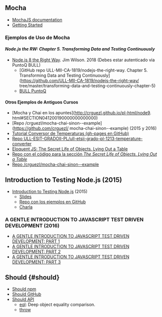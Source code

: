 ## Mocha

* [MochaJS documentation](http://mochajs.org/)
* [Getting Started](http://mochajs.org/#getting-started)

### Ejemplos de Uso de Mocha

#### *Node.js the RW: Chapter 5. Transforming Data and Testing Continuously* 

* [Node.js 8 the Right Way]({site.bull_permanente}}/15vbjs7/ullsfx4340000000247287). 
Jim Wilson. 2018 (Debes estar autenticado via PuntoQ BULL)
  * [GitHub repo ULL-MII-CA-1819/nodejs-the-right-way. Chapter 5. Transforming Data 
and Testing Continuously](https://github.com/ULL-MII-CA-1819/nodejs-the-right-way/
tree/master/transforming-data-and-testing-continuously-chapter-5)
  * [BULL PuntoQ](https://www.ull.es/servicios/biblioteca/servicios/puntoq/)

#### Otros Ejemplos de Antiguos Cursos

* [Mocha y Chai en los apuntes](http://crguezl.github.io/pl-html/node9.
html#SECTION041200190000000000000)
* [Repo /crguezl/mocha-chai-sinon--example](https://github.com/crguezl/
mocha-chai-sinon--example) (2015 y 2016)
* [Tutorial Conversor de Temperaturas (gh-pages en GitHub)](http://crguezl.github.io/pl-html/node9.html)
* [Repo ULL-ESIT-GRADOII-PL/ull-etsii-grado-pl-1213-temperature-converter](https://github.com/ULL-ESIT-GRADOII-PL/ull-etsii-grado-pl-1213-temperature-converter)
* [Eloquent JS: The Secret Life of Objects. Lying Out a Table](http://eloquentjavascript.net/06_object.html##h_36C2FHHi44)
* [Repo con el código para la sección *The Secret Life of Objects. Lying Out a Table*](https://github.com/ULL-ESIT-DSI-1617/oop-eloquentjs-example)
* [Repo /crguezl/mocha-chai-sinon--example](https://github.com/crguezl/mocha-chai-sinon--example)

## Introduction to Testing Node.js (2015)

* [Introduction to Testing Node.js](https://youtu.be/u2XCdkL4bWI) (2015)
  - [Slides](http://training.strongloop.com/testing-node#/)
  - [Repo con los ejemplos en GitHub](https://github.com/jakerella/node-unit-tests)
  - [Charla](https://youtu.be/u2XCdkL4bWI)

### A GENTLE INTRODUCTION TO JAVASCRIPT TEST DRIVEN DEVELOPMENT (2016)

* [A GENTLE INTRODUCTION TO JAVASCRIPT TEST DRIVEN DEVELOPMENT: PART 1](http://jrsinclair.com/articles/2016/gentle-introduction-to-javascript-tdd-intro/)
* [A GENTLE INTRODUCTION TO JAVASCRIPT TEST DRIVEN DEVELOPMENT: PART 2](http://jrsinclair.com/articles/2016/gentle-introduction-to-javascript-tdd-ajax/)
* [A GENTLE INTRODUCTION TO JAVASCRIPT TEST DRIVEN DEVELOPMENT: PART 3](http://jrsinclair.com/articles/2016/gentle-introduction-to-javascript-tdd-html-dom/)

## Should {#should}

* [Should npm](https://www.npmjs.com/package/should)
* [Should GitHub](https://github.com/shouldjs/should.js)
* [Should API](https://shouldjs.github.io/)
  - [eql](https://shouldjs.github.io/#assertion-eql): Deep object equality comparison.
  - [throw](https://shouldjs.github.io/#assertion-throw)
